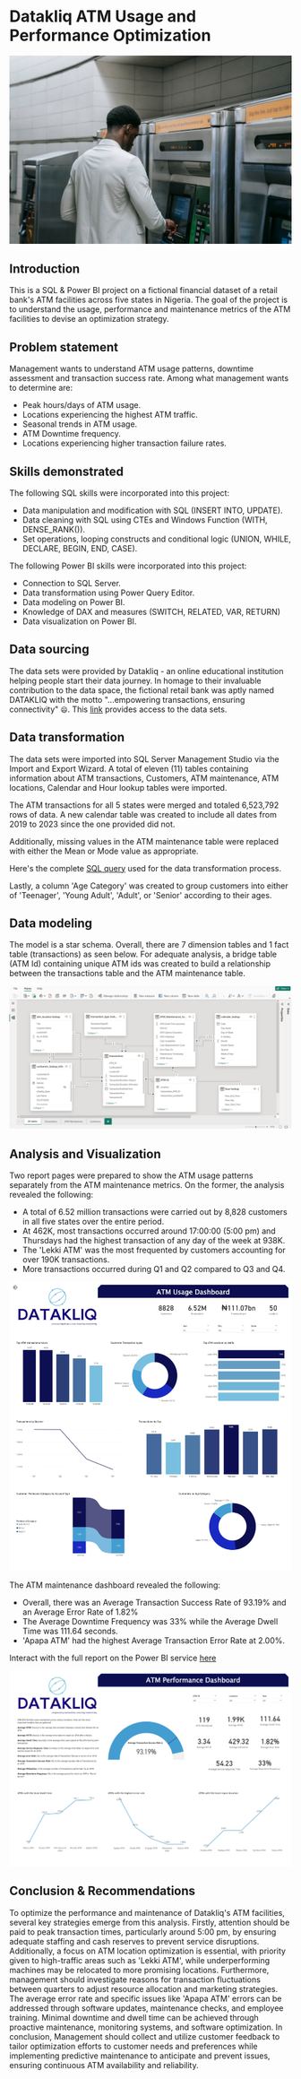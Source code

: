 # Datakliq ATM Usage and Performance Optimization
![](intro.jpg)
## Introduction
This is a SQL & Power BI project on a fictional financial dataset of a retail bank's ATM facilities across five states in Nigeria. The goal of the project is to understand the usage, performance and maintenance metrics of the ATM facilities to devise an optimization strategy.
## Problem statement
Management wants to understand ATM usage patterns, downtime assessment and transaction success rate. Among what management wants to determine are:
- Peak hours/days of ATM usage.
- Locations experiencing the highest ATM traffic.
- Seasonal trends in ATM usage.
- ATM Downtime frequency.
- Locations experiencing higher transaction failure rates.
## Skills demonstrated
The following SQL skills were incorporated into this project:
- Data manipulation and modification with SQL (INSERT INTO, UPDATE).
- Data cleaning with SQL using CTEs and Windows Function (WITH, DENSE_RANK()).
- Set operations, looping constructs and conditional logic (UNION, WHILE, DECLARE, BEGIN, END, CASE).

The following Power BI skills were incorporated into this project:
- Connection to SQL Server.
- Data transformation using Power Query Editor.
- Data modeling on Power BI.
- Knowledge of DAX and measures (SWITCH, RELATED, VAR, RETURN)
- Data visualization on Power BI.
## Data sourcing
The data sets were provided by Datakliq - an online educational institution helping people start their data journey. In homage to their invaluable contribution to the data space, the fictional retail bank was aptly named DATAKLIQ with the motto "...empowering transactions, ensuring connectivity" `😄`. This [link](https://1drv.ms/u/s!AqSRjMFOmr0yk2QO22MdQJTigu1j?e=UAhalP) provides access to the data sets.
## Data transformation
The data sets were imported into SQL Server Management Studio via the Import and Export Wizard.  A total of eleven (11) tables containing information about ATM transactions, Customers, ATM maintenance, ATM locations, Calendar and Hour lookup tables were imported.

The ATM transactions for all 5 states were merged and totaled 6,523,792 rows of data. A new calendar table was created to include all dates from 2019 to 2023 since the one provided did not.

Additionally, missing values in the ATM maintenance table were replaced with either the Mean or Mode value as appropriate.

Here's the complete [SQL query](https://github.com/emmywritescode/SQL-Queries/blob/main/DATAKLIQ%20ATM%20Performance%20Optimization.sql) used for the data transformation process.

Lastly, a column 'Age Category' was created to group customers into either of 'Teenager', 'Young Adult', 'Adult', or  'Senior' according to their ages.
## Data modeling
The model is a star schema. Overall, there are 7 dimension tables and 1 fact table (transactions) as seen below. For adequate analysis, a bridge table (ATM Id) containing unique ATM ids was created to build a relationship between the transactions table and the ATM maintenance table.

![](model.png)

## Analysis and Visualization
Two report pages were prepared to show the ATM usage patterns separately from the ATM maintenance metrics. On the former, the analysis revealed the following:
- A total of 6.52 million transactions were carried out by 8,828 customers in all five states over the entire period.
- At 462K, most transactions occurred around 17:00:00 (5:00 pm) and Thursdays had the highest transaction of any day of the week at 938K.
- The 'Lekki ATM' was the most frequented by customers accounting for over 190K transactions.
- More transactions occurred during Q1 and Q2 compared to Q3 and Q4.

![](usage.jpg)

The ATM maintenance dashboard revealed the following:
- Overall, there was an Average Transaction Success Rate of 93.19% and an Average Error Rate of 1.82%
- The Average Downtime Frequency was 33% while the Average Dwell Time was 111.64 seconds.
- 'Apapa ATM' had the highest Average Transaction Error Rate at 2.00%.

Interact with the full report on the Power BI service [here](https://app.powerbi.com/view?r=eyJrIjoiZjRiYmUxNTUtODgwYy00ZmRmLWJjZTEtODU4ZmI3OTI0YWRmIiwidCI6ImQ4NzlkOWE0LTZmODEtNDU4NS1iYWJjLWM4OGZjMzBmZTc3YiJ9)

![](performance.jpg)

## Conclusion & Recommendations
To optimize the performance and maintenance of Datakliq's ATM facilities, several key strategies emerge from this analysis. Firstly, attention should be paid to peak transaction times, particularly around 5:00 pm, by ensuring adequate staffing and cash reserves to prevent service disruptions. Additionally, a focus on ATM location optimization is essential, with priority given to high-traffic areas such as 'Lekki ATM', while underperforming machines may be relocated to more promising locations. Furthermore, management should investigate reasons for transaction fluctuations between quarters to adjust resource allocation and marketing strategies. The average error rate and specific issues like 'Apapa ATM' errors can be addressed through software updates, maintenance checks, and employee training. Minimal downtime and dwell time can be achieved through proactive maintenance, monitoring systems, and software optimization. In conclusion, Management should collect and utilize customer feedback to tailor optimization efforts to customer needs and preferences while implementing predictive maintenance to anticipate and prevent issues, ensuring continuous ATM availability and reliability.



